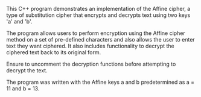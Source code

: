 This C++ program demonstrates an implementation of the Affine cipher, a type of substitution cipher that encrypts and decrypts text using two keys 'a' and 'b'.

The program allows users to perform encryption using the Affine cipher method on a set of pre-defined characters and also allows the user to enter text they want ciphered. It also includes functionality to decrypt the ciphered text back to its original form.

Ensure to uncomment the decryption functions before attempting to decrypt the text.

The program was written with the Affine keys a and b predetermined as a = 11 and b = 13.
